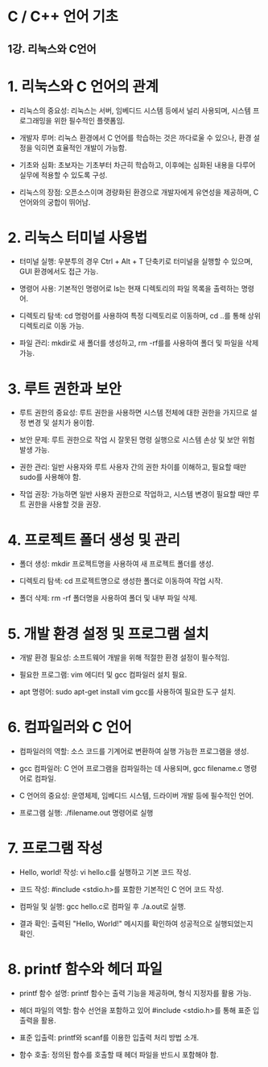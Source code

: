 C / C++ 언어 기초
=================

1강. 리눅스와 C언어
-------------------

# 1. 리눅스와 C 언어의 관계

* 리눅스의 중요성: 리눅스는 서버, 임베디드 시스템 등에서 널리 사용되며, 시스템 프로그래밍을 위한 필수적인 플랫폼임.

* 개발자 루머: 리눅스 환경에서 C 언어를 학습하는 것은 까다로울 수 있으나, 환경 설정을 익히면 효율적인 개발이 가능함.

* 기초와 심화: 초보자는 기초부터 차근히 학습하고, 이후에는 심화된 내용을 다루어 실무에 적용할 수 있도록 구성.

* 리눅스의 장점: 오픈소스이며 경량화된 환경으로 개발자에게 유연성을 제공하며, C 언어와의 궁합이 뛰어남.

# 2. 리눅스 터미널 사용법

* 터미널 실행: 우분투의 경우 Ctrl + Alt + T 단축키로 터미널을 실행할 수 있으며, GUI 환경에서도 접근 가능.

* 명령어 사용: 기본적인 명령어로 ls는 현재 디렉토리의 파일 목록을 출력하는 명령어.

* 디렉토리 탐색: cd 명령어를 사용하여 특정 디렉토리로 이동하며, cd ..를 통해 상위 디렉토리로 이동 가능.

* 파일 관리: mkdir로 새 폴더를 생성하고, rm -rf를를 사용하여 폴더 및 파일을 삭제 가능.

# 3. 루트 권한과 보안

* 루트 권한의 중요성: 루트 권한을 사용하면 시스템 전체에 대한 권한을 가지므로 설정 변경 및 설치가 용이함.

* 보안 문제: 루트 권한으로 작업 시 잘못된 명령 실행으로 시스템 손상 및 보안 위험 발생 가능.

* 권한 관리: 일반 사용자와 루트 사용자 간의 권한 차이를 이해하고, 필요할 때만 sudo를 사용해야 함.

* 작업 권장: 가능하면 일반 사용자 권한으로 작업하고, 시스템 변경이 필요할 때만 루트 권한을 사용할 것을 권장.

# 4. 프로젝트 폴더 생성 및 관리

* 폴더 생성: mkdir 프로젝트명을 사용하여 새 프로젝트 폴더를 생성.

* 디렉토리 탐색: cd 프로젝트명으로 생성한 폴더로 이동하여 작업 시작.

* 폴더 삭제: rm -rf 폴더명을 사용하여 폴더 및 내부 파일 삭제.

# 5. 개발 환경 설정 및 프로그램 설치

* 개발 환경 필요성: 소프트웨어 개발을 위해 적절한 환경 설정이 필수적임.

* 필요한 프로그램: vim 에디터 및 gcc 컴파일러 설치 필요.

* apt 명령어: sudo apt-get install vim gcc를 사용하여 필요한 도구 설치.

# 6. 컴파일러와 C 언어

* 컴파일러의 역할: 소스 코드를 기계어로 변환하여 실행 가능한 프로그램을 생성.

* gcc 컴파일러: C 언어 프로그램을 컴파일하는 데 사용되며, gcc filename.c 명령어로 컴파일.

* C 언어의 중요성: 운영체제, 임베디드 시스템, 드라이버 개발 등에 필수적인 언어.

* 프로그램 실행: ./filename.out 명령어로 실행

# 7. 프로그램 작성

* Hello, world! 작성: vi hello.c를 실행하고 기본 코드 작성.

* 코드 작성: #include <stdio.h>를 포함한 기본적인 C 언어 코드 작성.

* 컴파일 및 실행: gcc hello.c로 컴파일 후 ./a.out로 실행.

* 결과 확인: 출력된 "Hello, World!" 메시지를 확인하여 성공적으로 실행되었는지 확인.

# 8. printf 함수와 헤더 파일

* printf 함수 설명: printf 함수는 출력 기능을 제공하며, 형식 지정자를 활용 가능.

* 헤더 파일의 역할: 함수 선언을 포함하고 있어 #include <stdio.h>를 통해 표준 입출력을 활용.

* 표준 입출력: printf와 scanf를 이용한 입출력 처리 방법 소개.

* 함수 호출: 정의된 함수를 호출할 때 헤더 파일을 반드시 포함해야 함.